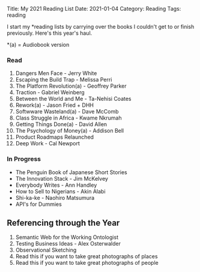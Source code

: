 Title: My 2021 Reading List
Date: 2021-01-04
Category: Reading
Tags: reading


I start my *reading lists by carrying over the books I couldn't get to or finish previously. Here's this year's haul. 

*(a) = Audiobook version

### Read

1. Dangers Men Face - Jerry White
2. Escaping the Build Trap - Melissa Perri
3. The Platform Revolution(a) - Geoffrey Parker
4. Traction - Gabriel Weinberg
5. Between the World and Me - Ta-Nehisi Coates
6. Rework(a) - Jason Fried + DHH
7. Softwware Wasteland(a) - Dave McComb
8. Class Struggle in Africa - Kwame Nkrumah
9. Getting Things Done(a) - David Allen
10. The Psychology of Money(a) - Addison Bell
11. Product Roadmaps Relaunched
12. Deep Work - Cal Newport

### In Progress
- The Penguin Book of Japanese Short Stories
- The Innovation Stack - Jim McKelvey
- Everybody Writes - Ann Handley
- How to Sell to Nigerians - Akin Alabi
- Shi-ka-ke - Naohiro Matsumura
- API's for Dummies

## Referencing through the Year

1. Semantic Web for the Working Ontologist
2. Testing Business Ideas - Alex Osterwalder
3. Observational Sketching
4. Read this if you want to take great photographs of places
5. Read this if you want to take great photographs of people